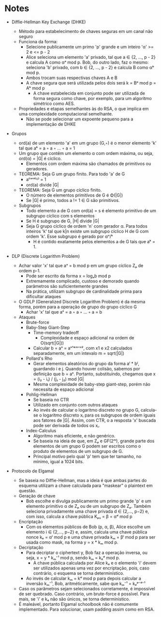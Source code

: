 # Notes
- Diffie-Hellman Key Exchange (DHKE)
    - Método para estabelecimento de chaves seguras em 
    um canal não seguro
    - Funciona da forma:
        - Selecione publicamente um primo 'p' grande
        e um inteiro 'α' >= 2 e <= p - 2
        - Alice seleciona um elemento 'a' privado, tal
        que a ∈ {2, ..., p - 2} e calcula A como
        αᵃ mod p. Bob, do outro lado, faz o mesmo:
        seleciona 'b' privado, com b ∈ {2, ..., p - 2}
        e calcula B como αᵇ mod p.
        - Ambos trocam suas respectivas chaves A e B
        - A chave segura que será utilizada pelos dois 
        será k = Bᵃ mod p = Aᵇ mod p
            - A chave estabelecida em conjunto pode
            ser utilizada de forma segura como 
            chave, por exemplo, para um algoritmo
            simétrico como AES.
    - Propriedades e etapas semelhantes às do RSA, o que
    implica em uma complexidade computacional semelhante.
        - Não se pode selecionar um expoente pequeno para
        a implementação de DHKE

- Grupos
    - ord(a) de um elemento 'a' em um grupo (G,◦) é o menor 
    elemento 'k' tal que aᵏ = a ◦ a ◦ ... ◦ a = 1
    - Um grupo que contêm um elemento α com ordem máxima, 
    ou seja, ord(α) = |G| é cíclico.
        - Elementos com ordem máxima são chamados de
        primitivos ou geradores.
    - TEOREMA: Seja G um grupo finito. Para todo 'a' de G
        - aᶜᵃʳᵈ⁽ᴳ⁾ = 1
        - ord(a) divide |G|
    - TEOREMA: Seja G um grupo cíclico finito.
        - O número de elementos primitivos de G é Φ(|G|)
        - Se |G| é primo, todos a != 1 ∈ G são primitivos.
    - Subgrupos
        - Todo elemento a de G com ord(a) = s é elemento
        primitivo de um subgrupo cíclico com s elementos
        -  Se H é subgrupo de G, |H| divide |G|
        - Seja G grupo cíclico de ordem 'n' com gerador α.
        Para todos inteiros 'k' tal que k|n existe um 
        subgrupo cíclico H de G com ordem 'k'. Esse 
        subgrupo é gerado por αⁿ/ᵏ
            - H é contido exatamente pelos elementos a de G
            tais que aᵏ = 1.

- DLP (Discrete Logarithm Problem)
    - Achar valor 'x' tal que aˣ = b mod p em um grupo cíclico
    Zₚ de ordem p-1.
        - Pode ser escrito da forma x = logₐb mod p
        - Extremamente complicado, custoso e demorado quando
        parâmetros são suficientemente grandes
        - Na prática, utilizam subgrupo de cardinalidade prima
        para dificultar ataques
    - O GDLP (Generalized Discrete Logarithm Problem) é da mesma
    forma, porém para a operação de grupo do grupo cíclico G
        - Achar 'x' tal que aˣ = a ◦ a ◦ ... ◦ a = b
    - Ataques
        - Brute-force
        - Baby-Step Giant-Step
            - Time-memory tradeoff
                - Complexidade e espaço adicional na ordem de 
                O(sqrt(|G|))
            - Calcular b = aˣ = aˣ¹*ᵐ⁺ˣ², com x1 e x2 calculados
            separadamente, em um intevalo m = sqrt(|G|)
        - Pollard's Rho
            - Gerar elementos aleatórios do grupo da forma aⁱ * bʲ,
            guardando i e j. Quando houver colisão, sabemos por 
            definição que b = aˣ. Portanto, substituindo, chegamos
            que x = (i₂ - i₁) / (j₁ - j₂) mod |G|
            - Mesma complexidade de baby-step giant-step, porém não
            necessita de espaço adicional
        - Pohlig-Hellman
            - Se baseia no CTR
            - Utilizado em conjunto com outros ataques
            - Ao invés de calcular o logaritmo discreto no grupo G, 
            calcula-se o logaritmo discreto xᵢ para os subgrupos 
            de ordem iguais aos fatores de |G|. Assim, com CTR, o 
            a resposta 'x' buscada pode ser derivada de todos os xᵢ.
        - Index-Calculus
            - Algoritmo mais eficiente, e não genérico.
            - Se baseia na ideia de que, em Zₚ e GF(2ᵐ), grande parte
            dos elementos de um grupo G podem ser escritos como o 
            produto de elementos de um subgrupo de G.
            - Principal motivo pelo qual 'p' tem que ter tamanho, no 
            mínimo, igual a 1024 bits.

- Protocolo de Elgamal
    - Se baseia no Diffie-Hellman, mas a ideia é que ambas partes do
    esquema utilizam a chave calculada para "maskear" o plaintext em
    questão.
    - Geração de chave
        - Bob escolhe e divulga publicamente um primo grande 'p' e um 
        elemento primitivo α de Zₚ ou de um subgrupo de Zₚ. Também 
        seleciona privadamente uma chave privada d ∈ {2,..., p−2} e, com 
        isso, calcula a chave pública Kₚᵤ = β = αᵈ mod p
    - Encriptação
        - Com os elementos públicos de Bob (p, α, β), Alice escolhe
        um elemento i ∈ {2,..., p−2} e, assim, calcula uma chave pública 
        nonce kₑ = αⁱ mod p e uma chave privada kₘ = βⁱ mod p para
        ser usada como mask, na forma y = x * kₘ mod p.
    - Decriptação
        - Para decriptar o ciphertext y, Bob faz a operação inversa, ou
        seja, x = y * kₘ⁻¹ mod p, sendo kₘ = kₑᵈ mod p.
            - A chave pública calculada por Alice kₑ e o elemento 'i' devem
            ser utilizados apenas uma vez por encriptação, pois, caso 
            contrário, o esquema se torna determinístico. 
        - Ao invés de calcular kₘ = kᵈ mod p para depois calcular a inversão
        kₘ⁻¹, Bob, aritméticamente, sabe que kₘ⁻¹ = kₑᵖ⁻ᵈ⁻¹
    - Caso os parâmetros sejam selecionados corretamente, é impossível
    de ser quebrado. Caso contrário, um brute-force é possível. Para mais,
    se 'i' e kₑ não são únicos, se torna determinístico.
    - É maleável, portanto Elgamal schoolbook não é comumente implementado.
    Para solucionar, usam padding assim como em RSA.

